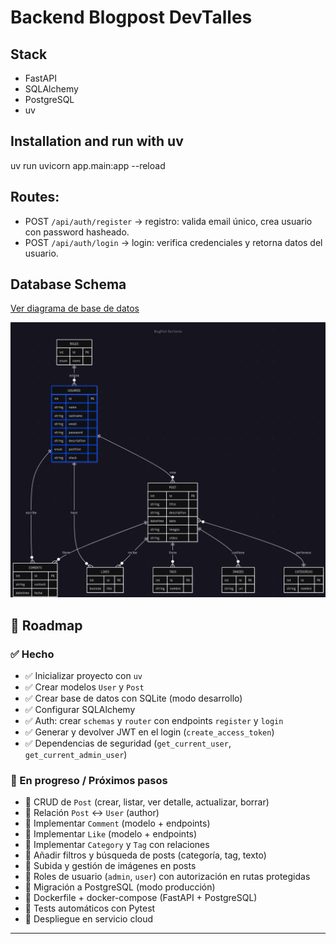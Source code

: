 # Backend Blogpost DevTalles 

## Stack
* FastAPI
* SQLAlchemy
* PostgreSQL 
* uv



## Installation and run with uv 
uv run uvicorn app.main:app --reload


## Routes: 
* POST `/api/auth/register` -> registro: valida email único, crea usuario con password hasheado.
* POST `/api/auth/login`    -> login: verifica credenciales y retorna datos del usuario.


## Database Schema

[Ver diagrama de base de datos](https://www.mermaidchart.com/app/projects/2f622023-c812-43fd-a487-03dc1dcecf6a/diagrams/69f18f4e-f733-4ac3-8b90-45796ab74f9d/version/v0.1/edit)

![Database Schema](./docs/database_schema.png)


## 📝 Roadmap

### ✅ Hecho
- ✅ Inicializar proyecto con `uv`
- ✅ Crear modelos `User` y `Post`
- ✅ Crear base de datos con SQLite (modo desarrollo)
- ✅ Configurar SQLAlchemy
- ✅ Auth: crear `schemas` y `router` con endpoints `register` y `login`
- ✅ Generar y devolver JWT en el login (`create_access_token`)
- ✅ Dependencias de seguridad (`get_current_user`, `get_current_admin_user`)

### 🚧 En progreso / Próximos pasos
- 🚧 CRUD de `Post` (crear, listar, ver detalle, actualizar, borrar)
- 🚧 Relación `Post` ↔ `User` (author)
- 🚧 Implementar `Comment` (modelo + endpoints)
- 🚧 Implementar `Like` (modelo + endpoints)
- 🚧 Implementar `Category` y `Tag` con relaciones
- 🚧 Añadir filtros y búsqueda de posts (categoría, tag, texto)
- 🚧 Subida y gestión de imágenes en posts
- 🚧 Roles de usuario (`admin`, `user`) con autorización en rutas protegidas
- 🚧 Migración a PostgreSQL (modo producción)
- 🚧 Dockerfile + docker-compose (FastAPI + PostgreSQL)
- 🚧 Tests automáticos con Pytest
- 🚧 Despliegue en servicio cloud

---
